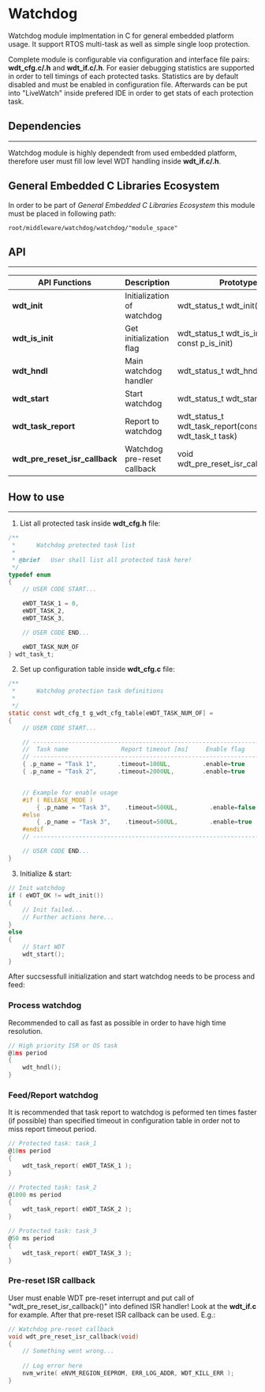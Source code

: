 # Watchdog
Watchdog module implmentation in C for general embedded platform usage. It support RTOS multi-task as well as simple single loop protection. 

Complete module is configurable via configuration and interface file pairs: **wdt_cfg.c/.h** and **wdt_if.c/.h**. For easier debugging statistics are supported in order to tell timings of each protected tasks. Statistics are by default disabled and must be enabled in configuration file. Afterwards can be put into "LiveWatch" inside prefered IDE in order to get stats of each protection task.

## Dependencies
---
Watchdog module is highly dependedt from used embedded platform, therefore user must fill low level WDT handling inside **wdt_if.c/.h**.


## **General Embedded C Libraries Ecosystem**
In order to be part of *General Embedded C Libraries Ecosystem* this module must be placed in following path: 

```
root/middleware/watchdog/watchdog/"module_space"
```

 ## API
---

| API Functions | Description | Prototype |
| --- | ----------- | ----- |
| **wdt_init** | Initialization of watchdog | wdt_status_t wdt_init(void) |
| **wdt_is_init** | Get initialization flag | wdt_status_t 	wdt_is_init(bool * const p_is_init) |
| **wdt_hndl** | Main watchdog handler | wdt_status_t wdt_hndl(void) |
| **wdt_start** | Start watchdog | wdt_status_t wdt_start(void) |
| **wdt_task_report** | Report to watchdog | wdt_status_t wdt_task_report(const wdt_task_t task) |
| **wdt_pre_reset_isr_callback** | Watchdog pre-reset callback | void wdt_pre_reset_isr_callback(void) |
	

## How to use
---

1. List all protected task inside **wdt_cfg.h** file:
```C
/**
 * 		Watchdog protected task list
 * 
 * @brief	User shall list all protected task here! 
 */
typedef enum
{
	// USER CODE START...

	eWDT_TASK_1 = 0,
	eWDT_TASK_2,
	eWDT_TASK_3,

	// USER CODE END...

	eWDT_TASK_NUM_OF
} wdt_task_t;
```

2. Set up configuration table inside **wdt_cfg.c** file:
```C
/**
 *      Watchdog protection task definitions
 * 
 */
static const wdt_cfg_t g_wdt_cfg_table[eWDT_TASK_NUM_OF] = 
{
    // USER CODE START...

	// ------------------------------------------------------------------
	//	Task name			    Report timeout [ms]	    Enable flag 	
	// ------------------------------------------------------------------
    { .p_name = "Task 1",      .timeout=100UL,         .enable=true        }
    { .p_name = "Task 2",      .timeout=2000UL,        .enable=true        }


    // Example for enable usage
    #if ( RELEASE_MODE )
        { .p_name = "Task 3",    .timeout=500UL,         .enable=false    }
    #else
        { .p_name = "Task 3",    .timeout=500UL,         .enable=true     }
    #endif
    // ------------------------------------------------------------------

    // USER CODE END...
}
```

3. Initialize & start:
```C
// Init watchdog
if ( eWDT_OK != wdt_init())
{
    // Init failed...
    // Further actions here...
}
else
{
    // Start WDT
    wdt_start();
}
```

After succsessfull initialization and start watchdog needs to be process and feed:

### Process watchdog
Recommended to call as fast as possible in order to have high time resolution.
```C
// High priority ISR or OS task
@1ms period
{
    wdt_hndl();
}
```

### Feed/Report watchdog
It is recommended that task report to watchdog is peformed ten times faster (if possible) than specified timeout in configuration table in order not to miss report timeout period.
```C
// Protected task: task_1
@10ms period
{
    wdt_task_report( eWDT_TASK_1 );
}

// Protected task: task_2
@1000 ms period
{
    wdt_task_report( eWDT_TASK_2 );
}

// Protected task: task_3
@50 ms period
{
    wdt_task_report( eWDT_TASK_3 );
}

```

### Pre-reset ISR callback
User must enable WDT pre-reset interrupt and put call of "wdt_pre_reset_isr_callback()" into defined ISR handler! Look at the **wdt_if.c** for example.
After that pre-reset ISR callback can be used. E.g.:
```C
// Watchdog pre-reset callback
void wdt_pre_reset_isr_callback(void)
{
    // Something went wrong...
    
    // Log error here
    nvm_write( eNVM_REGION_EEPROM, ERR_LOG_ADDR, WDT_KILL_ERR );
}
```
